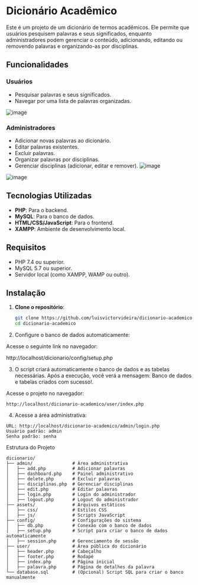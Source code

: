 # Dicionário Acadêmico

Este é um projeto de um dicionário de termos acadêmicos. Ele permite que usuários pesquisem palavras e seus significados, enquanto administradores podem gerenciar o conteúdo, adicionando, editando ou removendo palavras e organizando-as por disciplinas.

## Funcionalidades

### Usuários
- Pesquisar palavras e seus significados.
- Navegar por uma lista de palavras organizadas.

![image](https://github.com/user-attachments/assets/26fe702d-e747-4d00-a0e9-c7335083463b)



### Administradores
- Adicionar novas palavras ao dicionário.
- Editar palavras existentes.
- Excluir palavras.
- Organizar palavras por disciplinas.
- Gerenciar disciplinas (adicionar, editar e remover).
![image](https://github.com/user-attachments/assets/16db81ec-aa81-4774-9d87-84ddeeb71d3f)

![image](https://github.com/user-attachments/assets/895ee1f1-f1cb-4712-938a-58b8ad01fa26)



## Tecnologias Utilizadas
- **PHP**: Para o backend.
- **MySQL**: Para o banco de dados.
- **HTML/CSS/JavaScript**: Para o frontend.
- **XAMPP**: Ambiente de desenvolvimento local.

## Requisitos
- PHP 7.4 ou superior.
- MySQL 5.7 ou superior.
- Servidor local (como XAMPP, WAMP ou outro).

## Instalação

1. **Clone o repositório**:
   ```bash
   git clone https://github.com/luisvictorvideira/dicionario-academico
   cd dicionario-academico

2. Configure o banco de dados automaticamente:

  Acesse o seguinte link no navegador:

  http://localhost/dicionario/config/setup.php

3. O script criará automaticamente o banco de dados e as tabelas necessárias.
Após a execução, você verá a mensagem: Banco de dados e tabelas criados com sucesso!.

Acesse o projeto no navegador:
```
http://localhost/dicionario-academico/user/index.php
```

4. Acesse a área administrativa:
```
URL: http://localhost/dicionario-academico/admin/login.php
Usuário padrão: admin
Senha padrão: senha
```

Estrutura do Projeto
```
dicionario/
├── admin/               # Área administrativa
│   ├── add.php          # Adicionar palavras
│   ├── dashboard.php    # Painel administrativo
│   ├── delete.php       # Excluir palavras
│   ├── disciplinas.php  # Gerenciar disciplinas
│   ├── edit.php         # Editar palavras
│   ├── login.php        # Login do administrador
│   ├── logout.php       # Logout do administrador
├── assets/              # Arquivos estáticos
│   ├── css/             # Estilos CSS
│   ├── js/              # Scripts JavaScript
├── config/              # Configurações do sistema
│   ├── db.php           # Conexão com o banco de dados
│   ├── setup.php        # Script para criar o banco de dados automaticamente
│   ├── session.php      # Gerenciamento de sessão
├── user/                # Área pública do dicionário
│   ├── header.php       # Cabeçalho
│   ├── footer.php       # Rodapé
│   ├── index.php        # Página inicial
│   ├── palavra.php      # Página de detalhes da palavra
└── database.sql         # (Opcional) Script SQL para criar o banco manualmente
```
